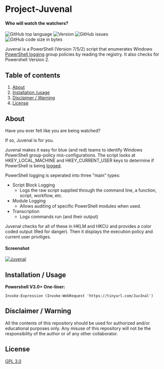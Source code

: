 # Project-Juvenal
#### Who will watch the watchers?

![GitHub top language](https://img.shields.io/github/languages/top/Operational-Sciences-Group/Project-Birddog?logo=PowerShell&style=plastic)
![Version](https://img.shields.io/badge/Version-1.0-sucess?style=plastic)
![GitHub issues](https://img.shields.io/github/issues/Operational-Sciences-Group/Project-Birddog?logo=Github&style=plastic)
![GitHub code size in bytes](https://img.shields.io/github/languages/code-size/Operational-Sciences-Group/Prussian-Red?style=plastic)

Juvenal is a PowerShell (Version 7/5/2) script that enumerates Windows [PowerShell logging](https://devblogs.microsoft.com/powershell/powershell-the-blue-team/) group policies by reading the registry. It also checks for Powershell Version 2.



## Table of contents

1. [About](https://github.com/Operational-Sciences-Group/Project-Juvenal/blob/main/README.md#about)
2. [Installation /usage](https://github.com/Operational-Sciences-Group/Project-Juvenal/blob/main/README.md#installation--usage)
3. [Disclaimer / Warning](https://github.com/Operational-Sciences-Group/Project-Juvenal/blob/main/README.md#disclaimer--warning)
4. [License](https://github.com/Operational-Sciences-Group/Project-Juvenal/blob/main/README.md#license)

## About

Have you ever felt like you are being watched?

If so, Juvenal is for you.


Juvenal makes it easy for blue (and red) teams to identify Windows PowerShell group-policy mis-configurations.
The script looks at HKEY_LOCAL_MACHINE and HKEY_CURRENT_USER keys to determine if PowerShell is being [logged](https://docs.microsoft.com/en-us/powershell/module/microsoft.powershell.core/about/about_logging_windows?view=powershell-7.1&viewFallbackFrom=powershell-5.1).

PowerShell logging is seperated into three "main" types:

* Script Block Logging
  - Logs the raw script supplied through the command line, a function, script, workflow, etc.
* Module Logging
  - Allows auditing of specific PowerShell modules when used.
* Transcription
  - Logs commands run (and their output)

Juvenal checks for all of these in HKLM and HKCU and provides a color coded output (Red for danger). Then it displays the execution policy and current user priviliges. 

#### Screenshot
<a href="https://ibb.co/VB8TCGT"><img src="https://i.ibb.co/ryJHphH/Juvenal.png" alt="Juvenal" border="0"></a>

## Installation / Usage

**Powershell V3.0+ One-liner:**

```Invoke-Expression (Invoke-WebRequest 'https://tinyurl.com/Juv3nal')```

## Disclaimer / Warning
All the contents of this repository should be used for authorized and/or educational purposes only. Any misuse of this repository will not be the responsibility of the author or of any other collaborator.


## License

[GPL 3.0](https://github.com/Operational-Sciences-Group/Project-Juvenal/blob/main/LICENSE)

